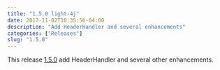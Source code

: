 ```yaml
---
title: "1.5.0 light-4j"
date: 2017-11-02T10:35:56-04:00
description: "Add HeaderHandler and several enhancements"
categories: ["Releases"]
slug: "1.5.0"
---
```


This release [1.5.0](https://github.com/networknt/light-4j/releases/tag/1.5.0) add HeaderHandler and several other enhancements. 
